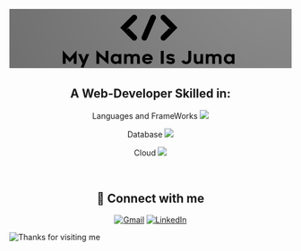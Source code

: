 
<img src="./header.png"/><br> 

## <div align='center'>A Web-Developer Skilled in: </div>

<div align='center'>
<p>Languages and FrameWorks <img src="https://skillicons.dev/icons?i=php,js,ts,nextjs,vue,react,nodejs" /></p>
<p>Database <img src="https://skillicons.dev/icons?i=mysql,mongodb,postgres,redis" /></p>
<p>Cloud  <img src="https://skillicons.dev/icons?i=aws" /></p>
<!--<p>Other skills <img src="https://skillicons.dev/icons?i=bun,bash" /></p> -->
</div><br>

## <div align='center'> 💬 Connect with me  </div>

<div align='center'>
  
[![Gmail](https://img.shields.io/badge/Gmail-D14836?style=for-the-badge&logo=gmail&logoColor=white)](mailto:developer@jumaz.anonaddy.com)
[![LinkedIn](https://img.shields.io/badge/LinkedIn-0077B5?style=for-the-badge&logo=linkedin&logoColor=white)](https://www.linkedin.com/in/nashon-juma/)

<!--<a href="https://twitter.com/shonjuma"><img src="https://skillicons.dev/icons?i=twitter" /></a>-->
</div>

<img height="120" alt="Thanks for visiting me" width="100%" src="https://raw.githubusercontent.com/BrunnerLivio/brunnerlivio/master/images/marquee.svg" />

